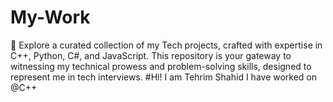 # My-Work
🚀 Explore a curated collection of my Tech projects, crafted with expertise in C++, Python, C#, and JavaScript. This repository is your gateway to witnessing my technical prowess and problem-solving skills, designed to represent me in tech interviews.
                                                                                    #Hi! I am Tehrim Shahid
                                                                                I have worked on @C++

                                                                    
